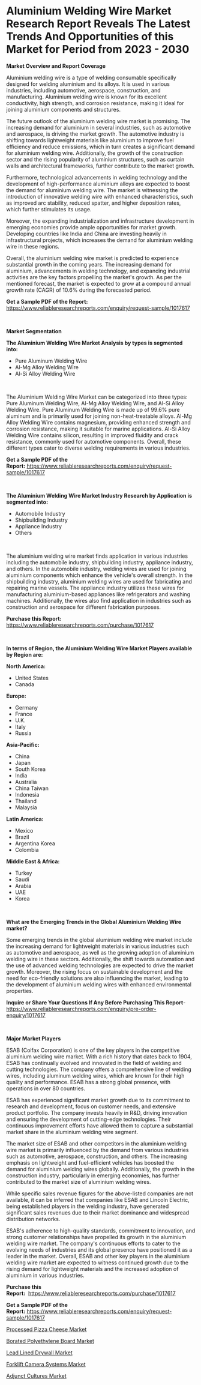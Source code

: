 <p><h1>Aluminium Welding Wire Market Research Report Reveals The Latest Trends And Opportunities of this Market for Period from 2023 - 2030</h1></p><p><strong>Market Overview and Report Coverage</strong></p>
<p><p>Aluminium welding wire is a type of welding consumable specifically designed for welding aluminium and its alloys. It is used in various industries, including automotive, aerospace, construction, and manufacturing. Aluminium welding wire is known for its excellent conductivity, high strength, and corrosion resistance, making it ideal for joining aluminium components and structures.</p><p>The future outlook of the aluminium welding wire market is promising. The increasing demand for aluminium in several industries, such as automotive and aerospace, is driving the market growth. The automotive industry is shifting towards lightweight materials like aluminium to improve fuel efficiency and reduce emissions, which in turn creates a significant demand for aluminium welding wire. Additionally, the growth of the construction sector and the rising popularity of aluminium structures, such as curtain walls and architectural frameworks, further contribute to the market growth.</p><p>Furthermore, technological advancements in welding technology and the development of high-performance aluminium alloys are expected to boost the demand for aluminium welding wire. The market is witnessing the introduction of innovative welding wire with enhanced characteristics, such as improved arc stability, reduced spatter, and higher deposition rates, which further stimulates its usage.</p><p>Moreover, the expanding industrialization and infrastructure development in emerging economies provide ample opportunities for market growth. Developing countries like India and China are investing heavily in infrastructural projects, which increases the demand for aluminium welding wire in these regions.</p><p>Overall, the aluminium welding wire market is predicted to experience substantial growth in the coming years. The increasing demand for aluminium, advancements in welding technology, and expanding industrial activities are the key factors propelling the market's growth. As per the mentioned forecast, the market is expected to grow at a compound annual growth rate (CAGR) of 10.6% during the forecasted period.</p></p>
<p><strong>Get a Sample PDF of the Report:</strong> <a href="https://www.reliableresearchreports.com/enquiry/request-sample/1017617">https://www.reliableresearchreports.com/enquiry/request-sample/1017617</a></p>
<p>&nbsp;</p>
<p><strong>Market Segmentation</strong></p>
<p><strong>The Aluminium Welding Wire Market Analysis by types is segmented into:</strong></p>
<p><ul><li>Pure Aluminum Welding Wire</li><li>Al-Mg Alloy Welding Wire</li><li>Al-Si Alloy Welding Wire</li></ul></p>
<p>&nbsp;</p>
<p><p>The Aluminium Welding Wire Market can be categorized into three types: Pure Aluminum Welding Wire, Al-Mg Alloy Welding Wire, and Al-Si Alloy Welding Wire. Pure Aluminum Welding Wire is made up of 99.6% pure aluminum and is primarily used for joining non-heat-treatable alloys. Al-Mg Alloy Welding Wire contains magnesium, providing enhanced strength and corrosion resistance, making it suitable for marine applications. Al-Si Alloy Welding Wire contains silicon, resulting in improved fluidity and crack resistance, commonly used for automotive components. Overall, these different types cater to diverse welding requirements in various industries.</p></p>
<p><strong>Get a Sample PDF of the Report:</strong>&nbsp;<a href="https://www.reliableresearchreports.com/enquiry/request-sample/1017617">https://www.reliableresearchreports.com/enquiry/request-sample/1017617</a></p>
<p>&nbsp;</p>
<p><strong>The Aluminium Welding Wire Market Industry Research by Application is segmented into:</strong></p>
<p><ul><li>Automobile Industry</li><li>Shipbuilding Industry</li><li>Appliance Industry</li><li>Others</li></ul></p>
<p>&nbsp;</p>
<p><p>The aluminium welding wire market finds application in various industries including the automobile industry, shipbuilding industry, appliance industry, and others. In the automobile industry, welding wires are used for joining aluminium components which enhance the vehicle's overall strength. In the shipbuilding industry, aluminium welding wires are used for fabricating and repairing marine vessels. The appliance industry utilizes these wires for manufacturing aluminium-based appliances like refrigerators and washing machines. Additionally, the wires also find application in industries such as construction and aerospace for different fabrication purposes.</p></p>
<p><strong>Purchase this Report:</strong>&nbsp; <a href="https://www.reliableresearchreports.com/purchase/1017617">https://www.reliableresearchreports.com/purchase/1017617</a></p>
<p>&nbsp;</p>
<p><strong>In terms of Region, the Aluminium Welding Wire Market Players available by Region are:</strong></p>
<p>
    <p> <strong> North America: </strong>
        <ul>
            <li>United States</li>
            <li>Canada</li>
        </ul>
        </p> 
    <p> <strong> Europe: </strong>
        <ul>
            <li>Germany</li>
            <li>France</li>
            <li>U.K.</li>
            <li>Italy</li>
            <li>Russia</li>
        </ul>
        </p> 
    <p> <strong> Asia-Pacific: </strong>
        <ul>
            <li>China</li>
            <li>Japan</li>
            <li>South Korea</li>
            <li>India</li>
            <li>Australia</li>
            <li>China Taiwan</li>
            <li>Indonesia</li>
            <li>Thailand</li>
            <li>Malaysia</li>
        </ul>
        </p> 
    <p> <strong> Latin America: </strong>
        <ul>
            <li>Mexico</li>
            <li>Brazil</li>
            <li>Argentina Korea</li>
            <li>Colombia</li>
        </ul>
        </p> 
    <p> <strong> Middle East & Africa: </strong>
        <ul>
            <li>Turkey</li>
            <li>Saudi</li>
            <li>Arabia</li>
            <li>UAE</li>
            <li>Korea</li>
        </ul>
    </p>
    </p>
<p>&nbsp;</p>
<p><strong>What are the Emerging Trends in the Global Aluminium Welding Wire market?</strong></p>
<p><p>Some emerging trends in the global aluminium welding wire market include the increasing demand for lightweight materials in various industries such as automotive and aerospace, as well as the growing adoption of aluminium welding wire in these sectors. Additionally, the shift towards automation and the use of advanced welding technologies are expected to drive the market growth. Moreover, the rising focus on sustainable development and the need for eco-friendly solutions are also influencing the market, leading to the development of aluminium welding wires with enhanced environmental properties.</p></p>
<p><strong>Inquire or Share Your Questions If Any Before Purchasing This Report</strong>- <a href="https://www.reliableresearchreports.com/enquiry/pre-order-enquiry/1017617">https://www.reliableresearchreports.com/enquiry/pre-order-enquiry/1017617</a></p>
<p>&nbsp;</p>
<p><strong>Major Market Players</strong></p>
<p><p>ESAB (Colfax Corporation) is one of the key players in the competitive aluminium welding wire market. With a rich history that dates back to 1904, ESAB has continually evolved and innovated in the field of welding and cutting technologies. The company offers a comprehensive line of welding wires, including aluminum welding wires, which are known for their high quality and performance. ESAB has a strong global presence, with operations in over 80 countries.</p><p>ESAB has experienced significant market growth due to its commitment to research and development, focus on customer needs, and extensive product portfolio. The company invests heavily in R&D, driving innovation and ensuring the development of cutting-edge technologies. Their continuous improvement efforts have allowed them to capture a substantial market share in the aluminium welding wire segment.</p><p>The market size of ESAB and other competitors in the aluminium welding wire market is primarily influenced by the demand from various industries such as automotive, aerospace, construction, and others. The increasing emphasis on lightweight and fuel-efficient vehicles has boosted the demand for aluminium welding wires globally. Additionally, the growth in the construction industry, particularly in emerging economies, has further contributed to the market size of aluminium welding wires.</p><p>While specific sales revenue figures for the above-listed companies are not available, it can be inferred that companies like ESAB and Lincoln Electric, being established players in the welding industry, have generated significant sales revenues due to their market dominance and widespread distribution networks.</p><p>ESAB's adherence to high-quality standards, commitment to innovation, and strong customer relationships have propelled its growth in the aluminium welding wire market. The company's continuous efforts to cater to the evolving needs of industries and its global presence have positioned it as a leader in the market. Overall, ESAB and other key players in the aluminium welding wire market are expected to witness continued growth due to the rising demand for lightweight materials and the increased adoption of aluminium in various industries.</p></p>
<p><strong>Purchase this Report:</strong>&nbsp;&nbsp;<a href="https://www.reliableresearchreports.com/purchase/1017617">https://www.reliableresearchreports.com/purchase/1017617</a></p>
<p></p>
<p><strong>Get a Sample PDF of the Report:</strong>&nbsp;<a href="https://www.reliableresearchreports.com/enquiry/request-sample/1017617">https://www.reliableresearchreports.com/enquiry/request-sample/1017617</a></p>
<p><p><a href="https://medium.com/@isomgleason/processed-pizza-cheese-market-insights-into-market-cagr-market-trends-and-growth-strategies-4b4b4fd159c9">Processed Pizza Cheese Market</a></p><p><a href="https://github.com/aasishrp01/Market-Research-Report-List-1/blob/main/borated-polyethylene-board-market.md">Borated Polyethylene Board Market</a></p><p><a href="https://github.com/Paul14Anderson63/Market-Research-Report-List-1/blob/main/lead-lined-drywall-market.md">Lead Lined Drywall Market</a></p><p><a href="https://medium.com/@catherinemartinez15/forklift-camera-systems-market-size-market-outlook-and-market-forecast-2023-to-2030-89ec21d05179">Forklift Camera Systems Market</a></p><p><a href="https://medium.com/@lilliandach2023/adjunct-cultures-market-size-reveals-the-best-marketing-channels-in-global-industry-fad10edd9543">Adjunct Cultures Market</a></p></p>